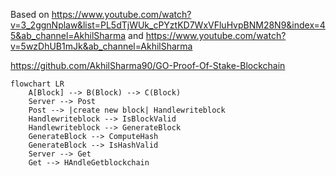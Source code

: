 Based on https://www.youtube.com/watch?v=3_2ggnNplaw&list=PL5dTjWUk_cPYztKD7WxVFluHvpBNM28N9&index=45&ab_channel=AkhilSharma
and https://www.youtube.com/watch?v=5wzDhUB1mJk&ab_channel=AkhilSharma

https://github.com/AkhilSharma90/GO-Proof-Of-Stake-Blockchain

```mermaid
flowchart LR
    A[Block] --> B(Block) --> C(Block)
    Server --> Post
    Post --> |create new block| Handlewriteblock
    Handlewriteblock --> IsBlockValid
    Handlewriteblock --> GenerateBlock
    GenerateBlock --> ComputeHash
    GenerateBlock --> IsHashValid
    Server --> Get
    Get --> HAndleGetblockchain
``` 